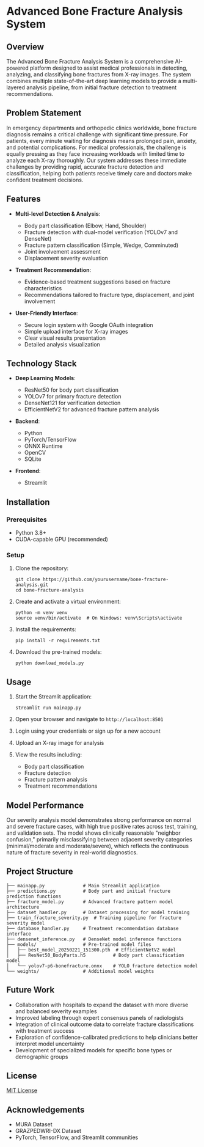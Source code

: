 # Advanced Bone Fracture Analysis System

## Overview
The Advanced Bone Fracture Analysis System is a comprehensive AI-powered platform designed to assist medical professionals in detecting, analyzing, and classifying bone fractures from X-ray images. The system combines multiple state-of-the-art deep learning models to provide a multi-layered analysis pipeline, from initial fracture detection to treatment recommendations.

## Problem Statement
In emergency departments and orthopedic clinics worldwide, bone fracture diagnosis remains a critical challenge with significant time pressure. For patients, every minute waiting for diagnosis means prolonged pain, anxiety, and potential complications. For medical professionals, the challenge is equally pressing as they face increasing workloads with limited time to analyze each X-ray thoroughly. Our system addresses these immediate challenges by providing rapid, accurate fracture detection and classification, helping both patients receive timely care and doctors make confident treatment decisions.

## Features
- **Multi-level Detection & Analysis**:
  - Body part classification (Elbow, Hand, Shoulder)
  - Fracture detection with dual-model verification (YOLOv7 and DenseNet)
  - Fracture pattern classification (Simple, Wedge, Comminuted)
  - Joint involvement assessment
  - Displacement severity evaluation
  
- **Treatment Recommendation**:
  - Evidence-based treatment suggestions based on fracture characteristics
  - Recommendations tailored to fracture type, displacement, and joint involvement
  
- **User-Friendly Interface**:
  - Secure login system with Google OAuth integration
  - Simple upload interface for X-ray images
  - Clear visual results presentation
  - Detailed analysis visualization

## Technology Stack
- **Deep Learning Models**:
  - ResNet50 for body part classification
  - YOLOv7 for primary fracture detection
  - DenseNet121 for verification detection
  - EfficientNetV2 for advanced fracture pattern analysis
  
- **Backend**:
  - Python
  - PyTorch/TensorFlow
  - ONNX Runtime
  - OpenCV
  - SQLite
  
- **Frontend**:
  - Streamlit

## Installation

### Prerequisites
- Python 3.8+
- CUDA-capable GPU (recommended)

### Setup
1. Clone the repository:
   ```
   git clone https://github.com/yourusername/bone-fracture-analysis.git
   cd bone-fracture-analysis
   ```

2. Create and activate a virtual environment:
   ```
   python -m venv venv
   source venv/bin/activate  # On Windows: venv\Scripts\activate
   ```

3. Install the requirements:
   ```
   pip install -r requirements.txt
   ```

4. Download the pre-trained models:
   ```
   python download_models.py
   ```

## Usage

1. Start the Streamlit application:
   ```
   streamlit run mainapp.py
   ```

2. Open your browser and navigate to `http://localhost:8501`

3. Login using your credentials or sign up for a new account

4. Upload an X-ray image for analysis

5. View the results including:
   - Body part classification
   - Fracture detection
   - Fracture pattern analysis
   - Treatment recommendations

## Model Performance

Our severity analysis model demonstrates strong performance on normal and severe fracture cases, with high true positive rates across test, training, and validation sets. The model shows clinically reasonable "neighbor confusion," primarily misclassifying between adjacent severity categories (minimal/moderate and moderate/severe), which reflects the continuous nature of fracture severity in real-world diagnostics.

## Project Structure
```
├── mainapp.py              # Main Streamlit application
├── predictions.py          # Body part and initial fracture prediction functions
├── fracture_model.py       # Advanced fracture pattern model architecture
├── dataset_handler.py      # Dataset processing for model training
├── train_fracture_severity.py  # Training pipeline for fracture severity model
├── database_handler.py     # Treatment recommendation database interface
├── densenet_inference.py   # DenseNet model inference functions
├── models/                 # Pre-trained model files
│   ├── best_model_20250221_151300.pth  # EfficientNetV2 model
│   ├── ResNet50_BodyParts.h5          # Body part classification model
│   └── yolov7-p6-bonefracture.onnx    # YOLO fracture detection model
└── weights/                # Additional model weights
```

## Future Work
- Collaboration with hospitals to expand the dataset with more diverse and balanced severity examples
- Improved labeling through expert consensus panels of radiologists
- Integration of clinical outcome data to correlate fracture classifications with treatment success
- Exploration of confidence-calibrated predictions to help clinicians better interpret model uncertainty
- Development of specialized models for specific bone types or demographic groups

## License
[MIT License](LICENSE)

## Acknowledgements
- MURA Dataset
- GRAZPEDWRI-DX Dataset
- PyTorch, TensorFlow, and Streamlit communities

